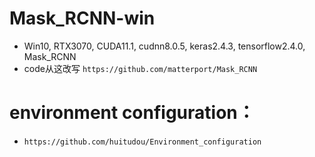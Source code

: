# Mask_RCNN-win
* Win10, RTX3070, CUDA11.1, cudnn8.0.5, keras2.4.3, tensorflow2.4.0, Mask_RCNN
* code从这改写 `https://github.com/matterport/Mask_RCNN`

# environment configuration：
* `https://github.com/huitudou/Environment_configuration`

# 
